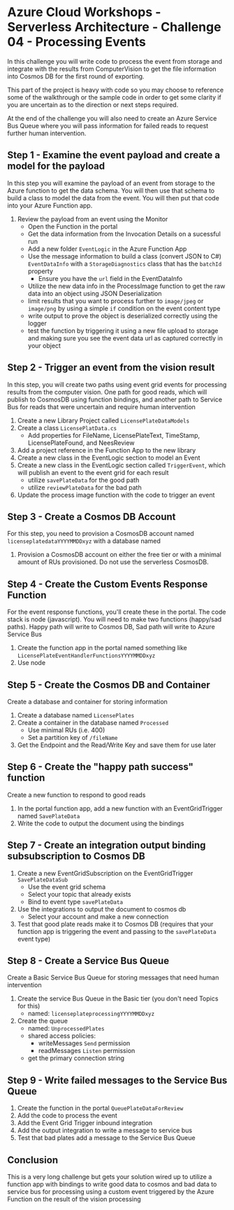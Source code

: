 # Azure Cloud Workshops - Serverless Architecture - Challenge 04 - Processing Events

In this challenge you will write code to process the event from storage and integrate with the results from ComputerVision to get the file information into Cosmos DB for the first round of exporting.

This part of the project is heavy with code so you may choose to reference some of the walkthrough or the sample code in order to get some clarity if you are uncertain as to the direction or next steps required.

At the end of the challenge you will also need to create an Azure Service Bus Queue where you will pass information for failed reads to request further human intervention.  

## Step 1 - Examine the event payload and create a model for the payload

In this step you will examine the payload of an event from storage to the Azure function to get the data schema. You will then use that schema to build a class to model the data from the event.  You will then put that code into your Azure Function app.

1. Review the payload from an event using the Monitor 
    - Open the Function in the portal
    - Get the data information from the Invocation Details on a sucessful run
    - Add a new folder `EventLogic` in the Azure Function App
    - Use the message information to build a class (convert JSON to C#) `EventDataInfo` with a `StorageDiagnostics` class that has the `batchId` property
        - Ensure you have the `url` field in the EventDataInfo
    - Utilize the new data info in the ProcessImage function to get the raw data into an object using JSON Deserialization
    - limit results that you want to process further to `image/jpeg` or `image/png` by using a simple `if` condition on the event content type
    - write output to prove the object is deserialized correctly using the logger
    - test the function by triggering it using a new file upload to storage and making sure you see the event data url as captured correctly in your object

## Step 2 - Trigger an event from the vision result

In this step, you will create two paths using event grid events for processing results from the computer vision. One path for good reads, which will publish to CosmosDB using function bindings, and another path to Service Bus for reads that were uncertain and require human intervention

1. Create a new Library Project called `LicensePlateDataModels`
1. Create a class `LicensePlatData.cs`
    - Add properties for FileName, LicensePlateText, TimeStamp, LicensePlateFound, and NeesReview
1. Add a project reference in the Function App to the new library
1. Create a new class in the EventLogic section to model an Event
1. Create a new class in the EventLogic section called `TriggerEvent`, which will publish an event to the event grid for each result
    - utilize `savePlateData` for the good path
    - utilize `reviewPlateData` for the bad path
1. Update the process image function with the code to trigger an event

## Step 3 - Create a Cosmos DB Account

For this step, you need to provision a CosmosDB account named `licenseplatedataYYYYMMDDxyz` with a database named 

1. Provision a CosmosDB account on either the free tier or with a minimal amount of RUs provisioned.  Do not use the serverless CosmosDB.

## Step 4 - Create the Custom Events Response Function

For the event response functions, you'll create these in the portal.  The code stack is node (javascript).  You will need to make two functions (happy/sad paths). Happy path will write to Cosmos DB, Sad path will write to Azure Service Bus

1. Create the function app in the portal named something like `LicensePlateEventHandlerFunctionsYYYYMMDDxyz`
1. Use node

## Step 5 - Create the Cosmos DB and Container

Create a database and container for storing information

1. Create a database named `LicensePlates`
1. Create a container in the database named `Processed`
    - Use minimal RUs (i.e. 400)
    - Set a partition key of `/fileName`
1. Get the Endpoint and the Read/Write Key and save them for use later

## Step 6 - Create the "happy path success" function

Create a new function to respond to good reads

1. In the portal function app, add a new function with an EventGridTrigger named `SavePlateData`
1. Write the code to output the document using the bindings

## Step 7 - Create an integration output binding subsubscription to Cosmos DB

1. Create a new EventGridSubscription on the EventGridTrigger `SavePlateDataSub`
    - Use the event grid schema
    - Select your topic that already exists
    - Bind to event type `savePlateData`
1. Use the integrations to output the document to cosmos db
    - Select your account and make a new connection
1. Test that good plate reads make it to Cosmos DB (requires that your function app is triggering the event and passing to the `savePlateData` event type)

## Step 8 - Create a Service Bus Queue

Create a Basic Service Bus Queue for storing messages that need human intervention

1. Create the service Bus Queue in the Basic tier (you don't need Topics for this)
    - named: `licenseplateprocessingYYYYMMDDxyz`
1. Create the queue
    - named: `UnprocessedPlates`
    - shared access policies: 
        - writeMessages `Send` permission
        - readMessages `Listen` permission
    - get the primary connection string

## Step 9 - Write failed messages to the Service Bus Queue

1. Create the function in the portal `QueuePlateDataForReview`
1. Add the code to process the event 
1. Add the Event Grid Trigger inbound integration
1. Add the output integration to write a message to service bus
1. Test that bad plates add a message to the Service Bus Queue

## Conclusion

This is a very long challenge but gets your solution wired up to utilize a function app with bindings to write good data to cosmos and bad data to service bus for processing using a custom event triggered by the Azure Function on the result of the vision processing
